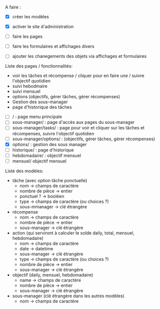 A faire :
- [x] créer les modèles
- [x] activer le site d'administration
- [ ] faire les pages
- [ ] faire les formulaires et affichages divers
- [ ] ajouter les chanegements des objets via affichages et formulaires


Liste des pages / fonctionnalités:
- voir les tâches et récompense / cliquer pour en faire une / suivre l'objectif quotidien
- suivi hebodmaire
- suivi mensuel
- options (objectifs, gérer tâches, gérer récompenses)
- Gestion des sous-manager
- page d'historique des tâches

- [ ] / : page menu principale
- [ ] sous-manager/ : page d'accès aux pages du sous-manager
- [ ] sous-manager/tasks/ : page pour voir et cliquer sur les tâches et récompenses, suivre l'objectif quotidien
- [ ] sous-manager/options/ : (objectifs, gérer tâches, gérer récompenses)
- [x] options/ : gestion des sous manager
- [ ] historique/ : page d'historique
- [ ] hebdomadaire/ : objectif mensuel
- [ ] mensuel/ objectif mensuel

Liste des modèles:
- tâche (avec option tâche ponctuelle)
  - nom -> champs de caractère
  - nombre de pièce -> entier
  - ponctuel ? -> booléen
  - type -> champs de caractère (ou choices ?)
  - sous-mmanager -> clé étrangère
- récompense
  - nom -> champs de caractère
  - nombre de pièce -> entier
  - sous-manager -> clé étrangère
- action (qui serviront à calculer le solde daily, total, mensuel, hebdomadaire)
  - nom -> champs de caractère
  - date -> datetime
  - sous-manager -> clé étrangère
  - type -> champs de caractère (ou choices ?)
  - nombre de pièce -> entier
  - sous-manager -> clé étrangère
- objectif (daily, mensuel, hebdomadaire)
  - name -> champs de caractère
  - nombre de pièce -> entier
  - sous-manager -> clé étrangère
- sous-manager (clé étrangère dans les autres modèles)
  - nom -> champs de caractère